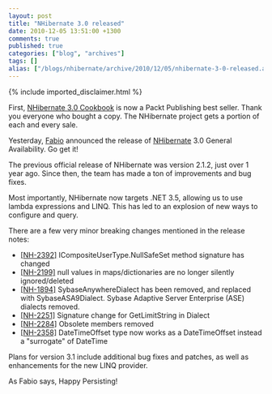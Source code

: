 ```yaml
---
layout: post
title: "NHibernate 3.0 released"
date: 2010-12-05 13:51:00 +1300
comments: true
published: true
categories: ["blog", "archives"]
tags: []
alias: ["/blogs/nhibernate/archive/2010/12/05/nhibernate-3-0-released.aspx"]
---
```

<!-- more -->
{% include imported_disclaimer.html %}
<p>First, <a href="http://www.packtpub.com/nhibernate-3-0-cookbook/book?utm_source=jasondentler.com&amp;utm_medium=blog&amp;utm_content=authorsite&amp;utm_campaign=mdb_004974">NHibernate 3.0 Cookbook</a> is now a Packt Publishing best seller. Thank you everyone who bought a copy. The NHibernate project gets a portion of each and every sale.</p>
<p>Yesterday, <a href="http://fabiomaulo.blogspot.com/">Fabio</a> announced the release of <a href="/">NHibernate</a> 3.0 General Availability. Go get it! </p>
<p>The previous official release of NHibernate was version 2.1.2, just over 1 year ago. Since then, the team has made a ton of improvements and bug fixes.</p>
<p>Most importantly, NHibernate now targets .NET 3.5, allowing us to use lambda expressions and LINQ. This has led to an explosion of new ways to configure and query. </p>
<p>There are a few very minor breaking changes mentioned in the release notes:</p>
<ul>
<li><a target="_blank" href="http://216.121.112.228/browse/NH-2392">[NH-2392]</a> ICompositeUserType.NullSafeSet method signature has changed </li>
<li><a target="_blank" href="http://216.121.112.228/browse/NH-2199">[NH-2199]</a> null values in maps/dictionaries are no longer silently ignored/deleted </li>
<li><a target="_blank" href="http://216.121.112.228/browse/NH-1894">[NH-1894]</a> SybaseAnywhereDialect has been removed, and replaced with SybaseASA9Dialect. Sybase Adaptive Server Enterprise (ASE) dialects removed. </li>
<li><a target="_blank" href="http://216.121.112.228/browse/NH-2251">[NH-2251]</a> Signature change for GetLimitString in Dialect </li>
<li><a target="_blank" href="http://216.121.112.228/browse/NH-2284">[NH-2284]</a> Obsolete members removed </li>
<li><a target="_blank" href="http://216.121.112.228/browse/NH-2358">[NH-2358]</a> DateTimeOffset type now works as a DateTimeOffset instead a "surrogate" of DateTime </li>
</ul>
<p>Plans for version 3.1 include additional bug fixes and patches, as well as enhancements for the new LINQ provider.</p>
<p>As Fabio says, Happy Persisting!</p>
